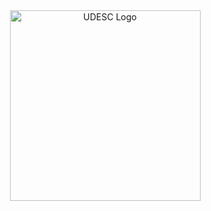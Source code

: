 <div align="center">
  <a href="https://udesc.br/cesfi" target="blank"><img alt="UDESC Logo" src="https://www1.udesc.br/imagens/id_submenu/899/horizontal___rgb___copia.jpg" width="305px"/></a>
</div>